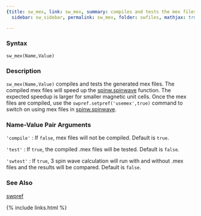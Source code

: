 ```yaml
---
{title: sw_mex, link: sw_mex, summary: compiles and tests the mex files, keywords: sample,
  sidebar: sw_sidebar, permalink: sw_mex, folder: swfiles, mathjax: true}

---
```

  
### Syntax
  
`sw_mex(Name,Value)`
  
### Description
  
`sw_mex(Name,Value)` compiles and tests the generated mex files. The
compiled mex files will speed up the [spinw.spinwave](spinw_spinwave) function. The
expected speedup is larger for smaller magnetic unit cells. Once the mex
files are compiled, use the `swpref.setpref('usemex',true)` command to
switch on using mex files in [spinw.spinwave](spinw_spinwave).
  
### Name-Value Pair Arguments
 
`'compile'`
: If `false`, mex files will not be compiled. Default is
  `true`.
  
`'test'`
: If `true`, the compiled .mex files will be tested. Default is
  `false`.
  
`'swtest'`
: If `true`, 3 spin wave calculation will run with and without .mex
  files and the results will be compared. Default is `false`.
  
### See Also
  
[swpref](swpref)
 

{% include links.html %}
